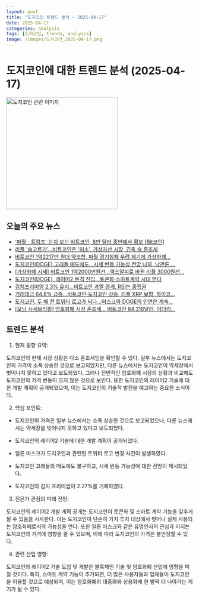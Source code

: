 ```yaml
---
layout: post
title: "도지코인 트렌드 분석 - 2025-04-17"
date: 2025-04-17
categories: analysis
tags: [도지코인, trends, analysis]
image: /images/도지코인_2025-04-17.png
---
```


# 도지코인에 대한 트렌드 분석 (2025-04-17)

<img src="https://nan0silver.github.io/doge_trend_monitoring/images/도지코인_2025-04-17.png" alt="도지코인 관련 이미지" width="300">

## 오늘의 주요 뉴스

- ['파월ㆍ트럼프' 눈치 보는 비트코인</b>, 8만 달러 중반에서 횡보 [Bit코인</b>]](https://www.etoday.co.kr/news/view/2462852)
- [리플 '숨고르기'…비트코인</b>은 '미소', 가상자산 시장, 긴축 속 혼조세](http://www.finomy.com/news/articleView.html?idxno=226548)
- [비트코인</b> 1억2217만 원대 약보합, 파월 경기침체 우려 제기에 가상화폐...](https://www.businesspost.co.kr/BP?command=article_view&num=391673)
- [도지코인</b>(DOGE) 고래들 매도에도…시세 반등 가능성 전망 나와, 낙관론 ...](https://www.cbci.co.kr/news/articleView.html?idxno=496740)
- [[가상화폐 시세] 비트코인</b> 1억2000만원선…엑스알피로 바뀐 리플 3000원선...](http://www.econonews.co.kr/news/articleView.html?idxno=384023)
- [도지코인</b>(DOGE), 레이어2 본격 진입…토큰화·스마트계약 시대 연다](https://www.tokenpost.kr/news/blockchain/238785)
- [김치프리미엄 2.3% 유지…비트코인</b> 과열 경계, RSI는 중립권](https://www.tokenpost.kr/news/blockchain/238784)
- [거래대금 64.8% 급증…비트코인·도지코인</b> 상승, 리플 XRP 보합, 파이코...](https://www.topstarnews.net/news/articleView.html?idxno=15640467)
- [도지코인</b>, 두 해 전 트위터 로고가 되다…머스크와 DOGE의 인연은 계속...](http://coinreaders.com/155829)
- [[모닝 시세브리핑] 암호화폐 시장 혼조세… 비트코인</b> 84,316달러, 이더리...](https://www.tokenpost.kr/news/briefing/238765)

## 트렌드 분석

1. 현재 동향 요약: 

도지코인의 현재 시장 상황은 다소 혼조세임을 확인할 수 있다. 일부 뉴스에서는 도지코인의 가격이 소폭 상승한 것으로 보고되었지만, 다른 뉴스에서는 도지코인이 약세장에서 벗어나지 못하고 있다고 보도되었다. 그러나 전반적인 암호화폐 시장의 상황과 비교해도 도지코인의 가격 변동이 크지 않은 것으로 보인다. 또한 도지코인의 레이어2 기술에 대한 개발 계획이 공개되었으며, 이는 도지코인의 기술적 발전을 예고하는 중요한 소식이다.



2. 핵심 포인트: 

- 도지코인의 가격은 일부 뉴스에서는 소폭 상승한 것으로 보고되었으나, 다른 뉴스에서는 약세장을 벗어나지 못하고 있다고 보도되었다.

- 도지코인의 레이어2 기술에 대한 개발 계획이 공개되었다.

- 일론 머스크가 도지코인과 관련된 트위터 로고 변경 사건이 발생하였다.

- 도지코인 고래들의 매도에도 불구하고, 시세 반등 가능성에 대한 전망이 제시되었다.

- 도지코인의 김치 프리미엄이 2.27%를 기록하였다.



3. 전문가 관점의 미래 전망: 

도지코인의 레이어2 개발 계획 공개는 도지코인이 토큰화 및 스마트 계약 기능을 갖추게 될 수 있음을 시사한다. 이는 도지코인이 단순히 가치 투자 대상에서 벗어나 실제 사용되는 암호화폐로서의 가능성을 연다. 또한 일론 머스크와 같은 유명인사의 관심과 지지는 도지코인의 가격에 영향을 줄 수 있으며, 이에 따라 도지코인의 가격은 불안정할 수 있다.



4. 관련 산업 영향: 

도지코인의 레이어2 기술 도입 및 개발은 블록체인 기술 및 암호화폐 산업에 영향을 미칠 것이다. 특히, 스마트 계약 기능이 추가되면, 더 많은 사용자들과 업체들이 도지코인을 이용할 것으로 예상되며, 이는 암호화폐의 대중화와 상용화에 한 발짝 더 나아가는 계기가 될 수 있다.